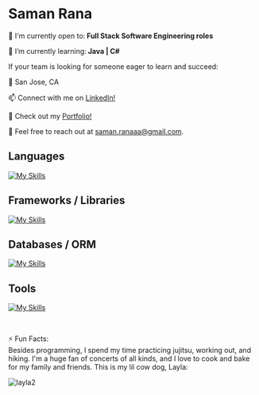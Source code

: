 <h1>Saman Rana</h1>
🙌 I'm currently open to:<strong> Full Stack Software Engineering roles</strong>

🌱 I’m currently learning:<strong> Java | C# </strong>

<p>If your team is looking for someone eager to learn and succeed:</p>
<p>📍 San Jose, CA</p>
<p>📫 Connect with me on <a href="https://www.linkedin.com/in/samanarana/">LinkedIn!</a></p>
<p>🌸 Check out my <a href="https://samanarana.github.io/portfolio/">Portfolio!</a></p>
<p>📧 Feel free to reach out at <a href="mailto:saman.ranaaa@gmail.com">saman.ranaaa@gmail.com</a>.</p>

<h2>Languages</h2>

[![My Skills](https://skillicons.dev/icons?i=js,html,css,python)](https://skillicons.dev)


<h2>Frameworks / Libraries</h2>

[![My Skills](https://skillicons.dev/icons?i=nodejs,react,redux,express,flask)](https://skillicons.dev)


<h2>Databases / ORM</h2>

[![My Skills](https://skillicons.dev/icons?i=sqlite,sequelize,postgres)](https://skillicons.dev)


<h2>Tools</h2>

[![My Skills](https://skillicons.dev/icons?i=github,git,postman,vscode)](https://skillicons.dev)


&nbsp;

⚡ Fun Facts: <br>
Besides programming, I spend my time practicing jujitsu, working out, and hiking. I'm a huge fan of concerts of all kinds, and I love to cook and bake for my family and friends. 
This is my lil cow dog, Layla:

![layla2](https://github.com/samanarana/samanarana/assets/113636092/763da289-1ba6-46a7-8d88-2e82c7c9702a)
